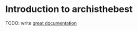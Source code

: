 # Introduction to archisthebest

TODO: write [great documentation](http://jacobian.org/writing/what-to-write/)
